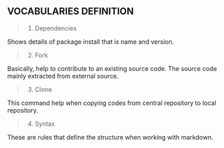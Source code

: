 **VOCABULARIES DEFINITION**
---

> 1. Dependencies

Shows details of package install that is name and version.

> 2. Fork

Basically, help to contribute to an existing source code. The source code mainly extracted from external source.

> 3. Clone

This command help when copying codes from central repository to local repository.

> 4. Syntax

These are rules that define the structure when working with markdown.